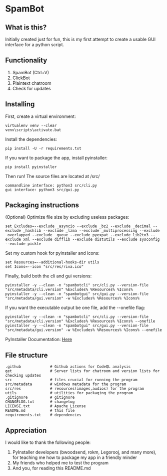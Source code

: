 # SpamBot
## What is this?
Initially created just for fun, this is my first attempt to create a usable GUI interface for a python script. 
## Functionality
1. SpamBot (Ctrl+V)
2. ClickBot
3. Plaintext chatroom
4. Check for updates
## Installing
First, create a virtual environment: <br>
```commandline
virtualenv venv --clear
venv\scripts\activate.bat
```
Install the dependencies: <br>
```commandline
pip install -U -r requirements.txt
```
If you want to package the app, install pyinstaller: <br>
```commandline
pip install pyinstaller      
```
Then run!  The source files are located at /src/ <br>
```commandline
commandline interface: python3 src/cli.py
gui interface: python3 src/gui.py
```
## Packaging instructions
(Optional) Optimize file size by excluding useless packages: <br>
```
set Excludes=--exclude _asyncio --exclude _bz2 --exclude _decimal --exclude _hashlib --exclude _lzma --exclude _multiprocessing --exclude _overlapped --exclude _queue --exclude pyexpat --exclude lib2to3 --exclude xml --exclude difflib --exclude distutils --exclude sysconfig --exclude pickle
```
Set my custom hook for pyinstaller and icons: <br>
```
set Resources=--additional-hooks-dir utils
set Icons=--icon "src/res/riva.ico"
```
Finally, build both the cli and gui versions: <br>
```
pyinstaller -y --clean -n "spambotcli" src/cli.py --version-file "src/metadata/cli.version" %Excludes% %Resources% %Icons%
pyinstaller -y --clean -n "spambotgui" src/gui.py --version-file "src/metadata/gui.version" -w %Excludes% %Resources% %Icons%
```
If you want the executable output be one file, add the --onefile flag: <br>
```
pyinstaller -y --clean -n "spambotcli" src/cli.py --version-file "src/metadata/cli.version" %Excludes% %Resources% %Icons% --onefile
pyinstaller -y --clean -n "spambotgui" src/gui.py --version-file "src/metadata/gui.version" -w %Excludes% %Resources% %Icons% --onefile
```
PyInstaller Documentation: [Here](https://pyinstaller.org/en/stable/usage.html)
## File structure
```
.github             # Github actions for CodeQL analysis 
get                 # Server lists for chatroom and version lists for checking updates 
src                 # files crucial for running the program 
src/metadata        # windows metadata for the program 
src/res             # resources(images,audios) for the program 
utils               # utilities for packaging the program 
.gitignore          # gitignore 
CHANGELOG.txt       # changelog 
LICENSE.txt         # Apache License 
README.md           # this file 
requirements.txt    # dependencies 
```
## Appreciation
I would like to thank the following people: <br>
1. PyInstaller developers (bwoodsend, rokm, Legorooj, and many more), for teaching me how to package my app in a friendly minder
2. My friends who helped me to test the program
3. And you, for reading this README.md
